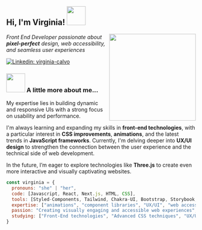 <h2> Hi, I'm Virginia! <img src="https://media.giphy.com/media/mGcNjsfWAjY5AEZNw6/giphy.gif" width="50"></h2>
<img align='right' src="https://media.giphy.com/media/ieyl9zmCjO4b4t6qoY/giphy.gif" width="230">

<p><em>Front End Developer passionate about <b>pixel-perfect</b> design, web accessibility, and seamless user experiences</em></p>

[![Linkedin: virginia-calvo](https://img.shields.io/badge/-Virginia%20Calvo-blue?style=flat-square&logo=Linkedin&logoColor=white&link=https://www.linkedin.com/in/virginia-calvo/)](https://www.linkedin.com/in/virginia-calvo/)

### <img src="https://media.giphy.com/media/VgCDAzcKvsR6OM0uWg/giphy.gif" width="50"> A little more about me...

My expertise lies in building dynamic and responsive UIs with a strong focus on usability and performance.

I'm always learning and expanding my skills in **front-end technologies**, with a particular interest in **CSS improvements**, **animations**, and the latest trends in **JavaScript frameworks**. Currently, I'm delving deeper into **UX/UI design** to strengthen the connection between the user experience and the technical side of web development.

In the future, I’m eager to explore technologies like **Three.js** to create even more interactive and visually captivating websites.

```javascript
const virginia = {
  pronouns: "she" | "her",
  code: [Javascript, React, Next.js, HTML, CSS],
  tools: [Styled-Components, Tailwind, Chakra-UI, Bootstrap, Storybook, Figma],
  expertise: ["animations", "component libraries", "UX/UI", "web accessibility"],
  passion: "Creating visually engaging and accessible web experiences",
  studying: ["Front-End technologies", "Advanced CSS techniques", "UX/UI design"],
}

